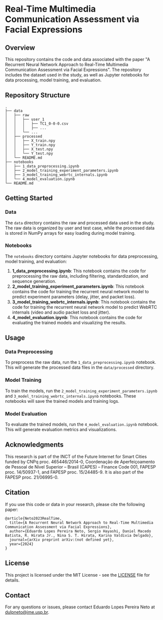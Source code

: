 # Real-Time Multimedia Communication Assessment via Facial Expressions

## Overview

This repository contains the code and data associated with the paper "A Recurrent Neural Network Approach to Real-Time Multimedia Communication Assessment via Facial Expressions". The repository includes the dataset used in the study, as well as Jupyter notebooks for data processing, model training, and evaluation.

## Repository Structure

```
.
├── data
│   ├── raw
│   │   ├── user_1
│   │   │   ├── TC1_0-0-0.csv
│   │   │   ├── ...
│   │   └── ...
│   ├── processed
│   │   ├── X_train.npy
│   │   ├── Y_train.npy
│   │   ├── X_test.npy
│   │   └── Y_test.npy
│   └── README.md
├── notebooks
│   ├── 1_data_preprocessing.ipynb
│   ├── 2_model_training_experiment_parameters.ipynb
│   ├── 3_model_training_webrtc_internals.ipynb
│   └── 4_model_evaluation.ipynb
└── README.md
```

## Getting Started

[//]: # (### Prerequisites)

[//]: # ()
[//]: # (To run the code in this repository, you need to have Python 3.7+ installed. You can install the required Python packages using the following command:)

[//]: # ()
[//]: # (```bash)

[//]: # (pip install -r requirements.txt)

[//]: # (```)

### Data

The `data` directory contains the raw and processed data used in the study. The raw data is organized by user and test case, while the processed data is stored in NumPy arrays for easy loading during model training.

### Notebooks

The `notebooks` directory contains Jupyter notebooks for data preprocessing, model training, and evaluation:

1. **1_data_preprocessing.ipynb**: This notebook contains the code for preprocessing the raw data, including filtering, standardization, and sequence generation.
2. **2_model_training_experiment_parameters.ipynb**: This notebook contains the code for training the recurrent neural network model to predict experiment parameters (delay, jitter, and packet loss).
3. **3_model_training_webrtc_internals.ipynb**: This notebook contains the code for training the recurrent neural network model to predict WebRTC internals (video and audio packet loss and jitter).
4. **4_model_evaluation.ipynb**: This notebook contains the code for evaluating the trained models and visualizing the results.

[//]: # (### Source Code)

[//]: # ()
[//]: # (The `src` directory contains the source code for data preprocessing, model training, and evaluation:)

[//]: # ()
[//]: # (- **data_preprocessing.py**: Functions for preprocessing the raw data.)

[//]: # (- **model_training.py**: Functions for training the recurrent neural network models.)

[//]: # (- **model_evaluation.py**: Functions for evaluating the trained models.)

[//]: # (- **utils.py**: Utility functions used throughout the project.)

## Usage

### Data Preprocessing

To preprocess the raw data, run the `1_data_preprocessing.ipynb` notebook. This will generate the processed data files in the `data/processed` directory.

### Model Training

To train the models, run the `2_model_training_experiment_parameters.ipynb` and `3_model_training_webrtc_internals.ipynb` notebooks. These notebooks will save the trained models and training logs.

### Model Evaluation

To evaluate the trained models, run the `4_model_evaluation.ipynb` notebook. This will generate evaluation metrics and visualizations.

## Acknowledgments

This research is part of the INCT of the Future Internet for Smart Cities funded by CNPq proc. 465446/2014-0, Coordenação de Aperfeiçoamento de Pessoal de Nível Superior – Brasil (CAPES) – Finance Code 001, FAPESP proc. 14/50937-1, and FAPESP proc. 15/24485-9. It is also part of the FAPESP proc. 21/06995-0.

## Citation

If you use this code or data in your research, please cite the following paper:

```
@article{Neto2023RealTime,
  title={A Recurrent Neural Network Approach to Real-Time Multimedia Communication Assessment via Facial Expressions},
  author={Eduardo Lopes Pereira Neto, Sergio Hayashi, Daniel Macedo Batista, R. Hirata Jr., Nina S. T. Hirata, Karina Valdivia Delgado},
  journal={arXiv preprint arXiv:(not defined yet},
  year={2024}
}
```

## License

This project is licensed under the MIT License - see the [LICENSE](LICENSE) file for details.

## Contact

For any questions or issues, please contact Eduardo Lopes Pereira Neto at dulpneto@ime.usp.br.
